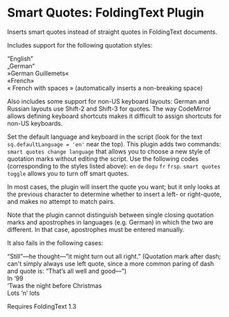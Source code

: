# Smart Quotes: FoldingText Plugin

Inserts smart quotes instead of straight quotes in FoldingText documents.

Includes support for the following quotation styles:

“English”  
„German“  
»German Guillemets«  
«French»  
« French with spaces » (automatically inserts a non-breaking space)

Also includes some support for non-US keyboard layouts: German and Russian layouts use Shift-2 and Shift-3 for quotes. The way CodeMirror allows defining keyboard shortcuts makes it difficult to assign shortcuts for non-US keyboards.

Set the default language and keyboard in the script (look for the text `sq.defaultLanguage = 'en'` near the top). This plugin adds two commands: `smart quotes change language` that allows you to choose a new style of quotation marks without editing the script. Use the following codes (corresponding to the styles listed above): `en` `de` `degu` `fr` `frsp`. `smart quotes toggle` allows you to turn off smart quotes.

In most cases, the plugin will insert the quote you want; but it only looks at the previous character to determine whether to insert a left- or right-quote, and makes no attempt to match pairs.

Note that the plugin cannot distinguish between single closing quotation marks and apostrophes in languages (e.g. German) in which the two are different. In that case, apostrophes must be entered manually.

It also fails in the following cases:

“Still”—he thought—”it might turn out all right.” (Quotation mark after dash; can't simply always use left quote, since a more common paring of dash and quote is: “That’s all well and good—”)   
In ‘99   
‘Twas the night before Christmas   
Lots ‘n’ lots

Requires FoldingText 1.3
